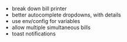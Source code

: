- break down bill printer
- better autocomplete dropdowns, with details
- use env/config for variables
- allow multiple simultaneous bills
- toast notifications
